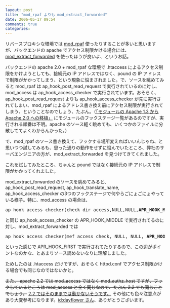 ```yaml
---
layout: post
title: "mod_rpaf よりも mod_extract_forwarded"
date: 2006-05-17 09:54
comments: true
categories: 
---
```

<p class="entryBody">
リバースプロキシな環境では <a href="http://stderr.net/apache/rpaf/" target="_blank">mod_rpaf</a> 使ったりすることが多いと思いますが、バックエンドの apache でアクセス制限かける場合には、<a href="http://www.openinfo.co.uk/apache/index.html">mod_extract_forwarded</a> を使ったほうが良いよ、というお話。
</p>

<p class="entryBody">
バックエンドの apache 2.0 + mod_rpaf な環境で .htaccess によるアクセス制限をかけようとしても、接続元の IP アドレスではなく、pound の IP アドレスで制限がかかってしまう、という現象に悩まされました。で、ソースを眺めてみると mod_rpaf は ap_hook_post_read_request で実行されているのに対し、mod_access は ap_hook_access_checker で実行されています。おそらく、ap_hook_post_read_request よりも ap_hook_access_checker が先に実行されてしまい、mod_rpaf によるアドレス書き換え前にアクセス制限が実行されてしまう、ということなのでしょう、たぶん。（<a href="http://httpd.apache.org/docs/2.2/ja/developer/modules.html" target="_blank">「モジュールの Apache 1.3 から Apache 2.0 への移植」</a> にモジュールのフックステージ一覧があるのですが、実行される順番は不明。apache のソース軽く眺めても、いくつかのファイルに分散しててよくわからんかった。）
</p>

<p class="entryBody">
で、mod_rpaf のソース書き換えて、フックする場所変えればいいんじゃね、と思いつつ試してみるも、思った通りの動作をせずに悩んでいたところ、弊社のサーバエンジニアの方が、mod_extract_forwarded を見つけてきてくれました。
</p>

<p class="entryBody">
これを試してみたところ、ちゃんと pound ではなく接続元の IP アドレスで制限がかかってくれました。
</p>

<p class="entryBody">
mod_extract_forwarded のソースを眺めてみると、ap_hook_post_read_request, ap_hook_translate_name, ap_hook_access_checker の3つのフックステージで何やらごにょごにょやっている様子。特に、mod_access の場合は、
</p>

<pre class="code">
ap_hook_access_checker(check_dir_access,NULL,NULL,<strong>APR_HOOK_MIDDLE</strong>);
</pre>

<p class="entryBody">
と同じ ap_hook_access_checker の APR_HOOK_MIDDLE で実行されてるのに対し、mod_extract_forwarded では
</p>

<pre class="code">
ap_hook_access_checker(mef_access_check, NULL, NULL, <strong>APR_HOOK_FIRST</strong>);
</pre>

<p class="entryBody">
といった感じで APR_HOOK_FIRST で実行されてたりするので、この辺がポイントなのかな、とあまりソース読めないなりに理解しました。
</p>

<p class="entryBody">
ためしたのは .htaccess だけですが、おそらく httpd.conf でアクセス制限かける場合でも同じなのではないかと。
</p>

<p class="entryBody">
<s>また、 apache 2.2 では mod_access ではなく mod_authz_host ですが、フックしているところは mod_access と全く同じなので、たぶん 2.2 でも同じことでしょう。</s> <a href="http://d.hatena.ne.jp/dayflower/20060603/1149314379" target="_blank">2.2 ではそのままでは動かないそうです。</a> その他にも色々注意点があり大変参考になります。<a href="http://d.hatena.ne.jp/dayflower/" target="_blank">id:dayflower さん</a>、ありがとうございます。
</p>